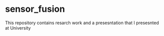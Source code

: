 # sensor_fusion

This repository contains resarch work and a presesntation that I presesnted at University
